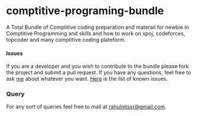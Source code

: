 # comptitive-programing-bundle
A Total Bundle of Comptitive coding preparation and materail for newbie in Comptitive Programming and skills and how to work on spoj, codeforces, topcoder and many comptitive coding plateform.

#### Issues
If you are a developer and you wish to contribute to the bundle please fork the project and submit a pull request.
If you have any questions, feel free to ask [me](mailto:rahulnitsxr@gmail.com) about whatever you want.
[Here](https://github.com/rahulworld/comptitive-programing-bundle/issues) is the list of known issues.

### Query
For any sort of queries feel free to mail at rahulnitsxr@gmail.com.
